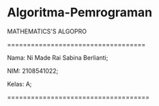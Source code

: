 # Algoritma-Pemrograman
MATHEMATICS'S ALGOPRO

===================================

Nama: Ni Made Rai Sabina Berlianti;

NIM: 2108541022;

Kelas: A;

====================================
